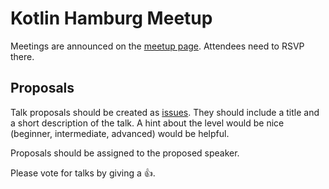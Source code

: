 # Kotlin Hamburg Meetup

Meetings are announced 
on the [meetup page](https://www.meetup.com/de-DE/kotlin-user-group-hamburg/). Attendees need to
RSVP there.


Proposals
---------

Talk proposals should be created as [issues](https://github.com/Kotlin-User-Group-Hamburg/kotlin-hamburg/issues). They should include a title 
and a short description of the talk. A hint about the level would be nice (beginner, intermediate, advanced) would be helpful.

Proposals should be assigned to the proposed speaker.

Please vote for talks by giving a 👍.

